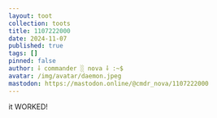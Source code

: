 ```yaml
---
layout: toot
collection: toots
title: 1107222000
date: 2024-11-07
published: true
tags: []
pinned: false
author: ⸸ commander ░ nova ⸸ :~$
avatar: /img/avatar/daemon.jpeg
mastodon: https://mastodon.online/@cmdr_nova/1107222000
---
```


it WORKED!
